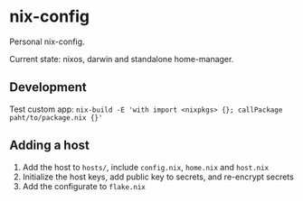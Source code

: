 # nix-config

Personal nix-config.

Current state: nixos, darwin and standalone home-manager.

## Development

Test custom app: `nix-build -E 'with import <nixpkgs> {}; callPackage paht/to/package.nix {}'`

## Adding a host

1. Add the host to `hosts/`, include `config.nix`, `home.nix` and `host.nix`
2. Initialize the host keys, add public key to secrets, and re-encrypt secrets
3. Add the configurate to `flake.nix`
